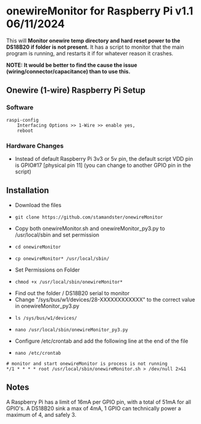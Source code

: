 # onewireMonitor for Raspberry Pi v1.1 06/11/2024 
This will **Monitor onewire temp directory and hard reset power to the DS18B20 if folder is not present.** 
It has a script to monitor that the main program is running, and restarts it if for whatever reason it crashes.

**NOTE: It would be better to find the cause the issue (wiring/connector/capacitance) than to use this.**


## Onewire (1-wire) Raspberry Pi Setup

### Software
    raspi-config
        Interfacing Options >> 1-Wire >> enable yes,
        reboot

### Hardware Changes

- Instead of default Raspberry Pi 3v3 or 5v pin, the default script VDD pin is GPIO#17 [physical pin 11] (you can change to another GPIO pin in the script)

## Installation

- Download the files
-     git clone https://github.com/stamandster/onewireMonitor
- Copy both onewireMonitor.sh and onewireMonitor_py3.py to /usr/local/sbin and set permission
-     cd onewireMonitor
-     cp onewireMonitor* /usr/local/sbin/
- Set Permissions on Folder
-     chmod +x /usr/local/sbin/onewireMonitor*
- Find out the folder / DS18B20 serial to monitor
- Change "/sys/bus/w1/devices/28-XXXXXXXXXXXX" to the correct value in onewireMonitor_py3.py
-     ls /sys/bus/w1/devices/
-     nano /usr/local/sbin/onewireMonitor_py3.py
- Configure /etc/crontab and add the following line at the end of the file
-     nano /etc/crontab

```
# monitor and start onewireMonitor is process is not running
*/1 * * * * root /usr/local/sbin/onewireMonitor.sh > /dev/null 2>&1
```


## Notes

A Raspberry Pi has a limit of 16mA per GPIO pin, with a total of 51mA for all GPIO's. A DS18B20 sink a max of 4mA, 1 GPIO can technically power a maximum of 4, and safely 3.


